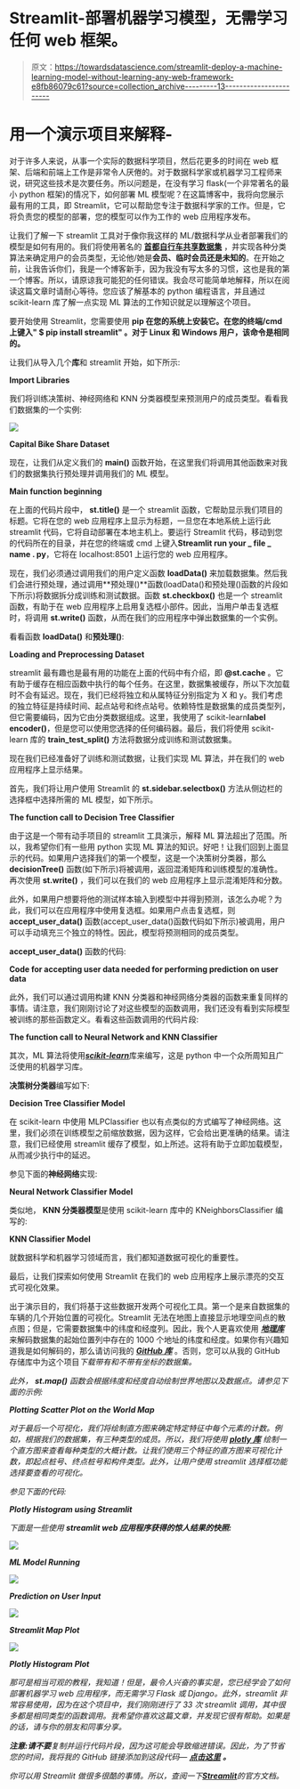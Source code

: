 # Streamlit-部署机器学习模型，无需学习任何 web 框架。

> 原文：<https://towardsdatascience.com/streamlit-deploy-a-machine-learning-model-without-learning-any-web-framework-e8fb86079c61?source=collection_archive---------13----------------------->

# 用一个演示项目来解释-

对于许多人来说，从事一个实际的数据科学项目，然后花更多的时间在 web 框架、后端和前端上工作是非常令人厌倦的。对于数据科学家或机器学习工程师来说，研究这些技术是次要任务。所以问题是，在没有学习 flask(一个非常著名的最小 python 框架)的情况下，如何部署 ML 模型呢？在这篇博客中，我将向您展示最有用的工具，即 Streamlit，它可以帮助您专注于数据科学家的工作。但是，它将负责您的模型的部署，您的模型可以作为工作的 web 应用程序发布。

让我们了解一下 streamlit 工具对于像你我这样的 ML/数据科学从业者部署我们的模型是如何有用的。我们将使用著名的 [**首都自行车共享数据集**](https://www.capitalbikeshare.com/system-data) ，并实现各种分类算法来确定用户的会员类型，无论他/她是**会员、临时会员还是未知的**。在开始之前，让我告诉你们，我是一个博客新手，因为我没有写太多的习惯，这也是我的第一个博客。所以，请原谅我可能犯的任何错误。我会尽可能简单地解释，所以在阅读这篇文章时请耐心等待。您应该了解基本的 python 编程语言，并且通过 scikit-learn 库了解一点实现 ML 算法的工作知识就足以理解这个项目。

要开始使用 Streamlit，您需要使用 **pip 在您的系统上安装它。在您的终端/cmd 上键入" $ **pip install streamlit"** 。对于 Linux 和 Windows 用户，该命令是相同的。**

让我们从导入几个**库**和 streamlit 开始，如下所示:

**Import Libraries**

我们将训练决策树、神经网络和 KNN 分类器模型来预测用户的成员类型。看看我们数据集的一个实例:

![](img/9c76e597c0bc3f699b2af8d94bec76a5.png)

**Capital Bike Share Dataset**

现在，让我们从定义我们的 **main()** 函数开始，在这里我们将调用其他函数来对我们的数据集执行预处理并调用我们的 ML 模型。

**Main function beginning**

在上面的代码片段中， **st.title()** 是一个 streamlit 函数，它帮助显示我们项目的标题。它将在您的 web 应用程序上显示为标题，一旦您在本地系统上运行此 streamlit 代码，它将自动部署在本地主机上。要运行 Streamlit 代码，移动到您的代码所在的目录，并在您的终端或 cmd 上键入**Streamlit run your _ file _ name . py**，它将在 localhost:8501 上运行您的 web 应用程序。

现在，我们必须通过调用我们的用户定义函数 **loadData()** 来加载数据集。然后我们会进行预处理，通过调用**预处理()**函数(loadData()和预处理()函数的片段如下所示)将数据拆分成训练和测试数据。函数 **st.checkbox()** 也是一个 streamlit 函数，有助于在 web 应用程序上启用复选框小部件。因此，当用户单击复选框时，将调用 **st.write()** 函数，从而在我们的应用程序中弹出数据集的一个实例。

看看函数 **loadData()** 和**预处理()**:

**Loading and Preprocessing Dataset**

streamlit 最有趣也是最有用的功能在上面的代码中有介绍，即 **@st.cache** 。它有助于缓存在相应函数中执行的每个任务。在这里，数据集被缓存，所以下次加载时不会有延迟。现在，我们已经将独立和从属特征分别指定为 X 和 y。我们考虑的独立特征是持续时间、起点站号和终点站号。依赖特性是数据集的成员类型列，但它需要编码，因为它由分类数据组成。这里，我使用了 scikit-learn**label encoder()**，但是您可以使用您选择的任何编码器。最后，我们将使用 scikit-learn 库的 **train_test_split()** 方法将数据分成训练和测试数据集。

现在我们已经准备好了训练和测试数据，让我们实现 ML 算法，并在我们的 web 应用程序上显示结果。

首先，我们将让用户使用 Streamlit 的 **st.sidebar.selectbox()** 方法从侧边栏的选择框中选择所需的 ML 模型，如下所示。

**The function call to Decision Tree Classifier**

由于这是一个带有动手项目的 streamlit 工具演示，解释 ML 算法超出了范围。所以，我希望你们有一些用 python 实现 ML 算法的知识。好吧！让我们回到上面显示的代码。如果用户选择我们的第一个模型，这是一个决策树分类器，那么 **decisionTree()** 函数(如下所示)将被调用，返回混淆矩阵和训练模型的准确性。再次使用 **st.write()** ，我们可以在我们的 web 应用程序上显示混淆矩阵和分数。

此外，如果用户想要将他的测试样本输入到模型中并得到预测，该怎么办呢？为此，我们可以在应用程序中使用复选框。如果用户点击复选框，则 **accept_user_data()** 函数(accept_user_data()函数代码如下所示)被调用，用户可以手动填充三个独立的特性。因此，模型将预测相同的成员类型。

**accept_user_data()** 函数的代码:

**Code for accepting user data needed for performing prediction on user data**

此外，我们可以通过调用构建 KNN 分类器和神经网络分类器的函数来重复同样的事情。请注意，我们刚刚讨论了对这些模型的函数调用，我们还没有看到实际模型被训练的那些函数定义。看看这些函数调用的代码片段:

**The function call to Neural Network and KNN Classifier**

其次，ML 算法将使用[***scikit-learn***](https://scikit-learn.org/stable/)库来编写，这是 python 中一个众所周知且广泛使用的机器学习库。

**决策树分类器**编写如下:

**Decision Tree Classifier Model**

在 scikit-learn 中使用 MLPClassifier 也以有点类似的方式编写了神经网络。这里，我们必须在训练模型之前缩放数据，因为这样，它会给出更准确的结果。请注意，我们已经使用 streamlit 缓存了模型，如上所述。这将有助于立即加载模型，从而减少执行中的延迟。

参见下面的**神经网络**实现:

**Neural Network Classifier Model**

类似地， **KNN 分类器模型**是使用 scikit-learn 库中的 KNeighborsClassifier 编写的:

**KNN Classifier Model**

就数据科学和机器学习领域而言，我们都知道数据可视化的重要性。

最后，让我们探索如何使用 Streamlit 在我们的 web 应用程序上展示漂亮的交互式可视化效果。

出于演示目的，我们将基于这些数据开发两个可视化工具。第一个是来自数据集的车辆的几个开始位置的可视化。Streamlit 无法在地图上直接显示地理空间点的散点图；但是，它需要数据集中的纬度和经度列。因此，我个人更喜欢使用 [***地理库***](https://geopy.readthedocs.io/en/stable/) 来解码数据集的起始位置列中存在的 1000 个地址的纬度和经度。如果你有兴趣知道我是如何解码的，那么请访问我的 [***GitHub 库***](https://github.com/ShivamBhirud/Geopy-Decoding-Address-to-fetch-Latitude-and-Longitude) 。否则，您可以从我的 GitHub 存储库中为这个项目[](https://github.com/ShivamBhirud/Capital-Bike-Share-Data-Streamlit-Web-Application)*下载带有和不带有坐标的数据集。*

*此外， **st.map()** 函数会根据纬度和经度自动绘制世界地图以及数据点。请参见下面的示例:*

***Plotting Scatter Plot on the World Map***

*对于最后一个可视化，我们将绘制直方图来确定特定特征中每个元素的计数。例如，根据我们的数据集，有三种类型的成员。所以，我们将使用 [***plotly 库***](https://plot.ly/python/histograms/) 绘制一个直方图来查看每种类型的大概计数。让我们使用三个特征的直方图来可视化计数，即起点桩号、终点桩号和构件类型。此外，让用户使用 streamlit 选择框功能选择要查看的可视化。*

*参见下面的代码:*

***Plotly Histogram using Streamlit***

*下面是一些使用 **streamlit web 应用程序获得的惊人结果的快照:***

*![](img/bb1542a9b7a1619eadfbefda2807b72f.png)*

***ML Model Running***

*![](img/81146618365b0c1a32f505ce1e22cb0c.png)*

***Prediction on User Input***

*![](img/8256180aa611440462d9fc210e19ba3d.png)*

***Streamlit Map Plot***

*![](img/03ef20f4d265e0a9608ce67691d6af08.png)*

***Plotly Histogram Plot***

*那可是相当可观的教程，我知道！但是，最令人兴奋的事实是，您已经学会了如何部署机器学习 web 应用程序，而无需学习 Flask 或 Django。此外，streamlit 非常容易使用，因为在这个项目中，我们刚刚进行了 33 次 streamlit 调用，其中很多都是相同类型的函数调用。我希望你喜欢这篇文章，并发现它很有帮助。如果是的话，请与你的朋友和同事分享。*

***注意:**请**不要**复制并运行代码片段，因为这可能会导致缩进错误。因此，为了节省您的时间，我将我的 GitHub 链接添加到这段代码— [***点击这里***](https://github.com/ShivamBhirud/Capital-Bike-Share-Data-Streamlit-Web-Application) ***。****

*你可以用 Streamlit 做很多很酷的事情。所以，查阅一下[***Streamlit***](https://streamlit.io/)的官方文档。*